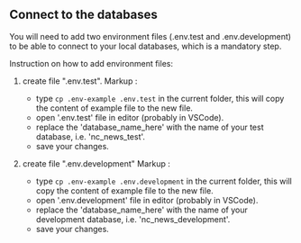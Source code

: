## Connect to the databases
You will need to add two environment files (.env.test and .env.development) to be able to connect to your local databases, which is a mandatory step.

Instruction on how to add environment files:
  1) create file ".env.test".
  Markup :
      - type `cp .env-example .env.test` in the current folder, this will copy the content of example file to the new file.
      - open '.env.test' file in editor (probably in VSCode).
      - replace the 'database_name_here' with the name of your test database, i.e. 'nc_news_test'.
      - save your changes.

  2) create file ".env.development"
  Markup :
      - type `cp .env-example .env.development` in the current folder, this will copy the content of example file to the new file.
      - open '.env.development' file in editor (probably in VSCode).
      - replace the 'database_name_here' with the name of your development database, i.e. 'nc_news_development'.
      - save your changes.
